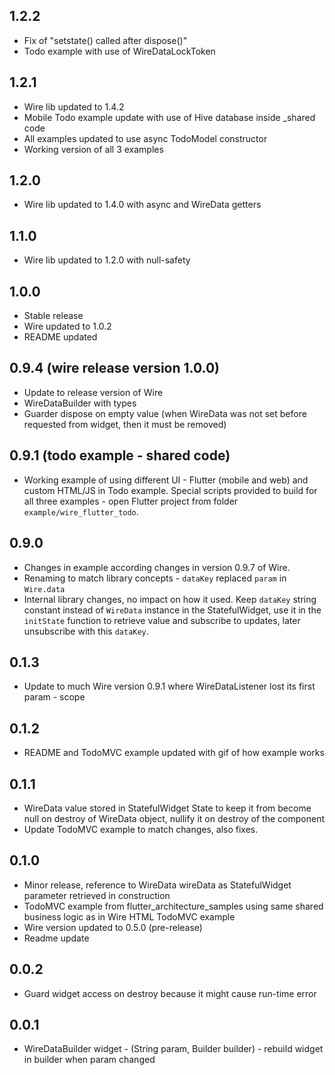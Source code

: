 ## 1.2.2
- Fix of "setstate() called after dispose()"
- Todo example with use of WireDataLockToken

## 1.2.1
- Wire lib updated to 1.4.2
- Mobile Todo example update with use of Hive database inside _shared code
- All examples updated to use async TodoModel constructor
- Working version of all 3 examples

## 1.2.0
- Wire lib updated to 1.4.0 with async and WireData getters

## 1.1.0
- Wire lib updated to 1.2.0 with null-safety

## 1.0.0
- Stable release
- Wire updated to 1.0.2
- README updated

## 0.9.4 (wire release version 1.0.0)
- Update to release version of Wire
- WireDataBuilder with types <T>
- Guarder dispose on empty value (when WireData was not set before requested from widget, then it must be removed)

## 0.9.1 (todo example - shared code)
- Working example of using different UI - Flutter (mobile and web) and custom HTML/JS in Todo example. Special scripts provided to build for all three examples - open Flutter project from folder `example/wire_flutter_todo`.

## 0.9.0
- Changes in example according changes in version 0.9.7 of Wire.
- Renaming to match library concepts - `dataKey` replaced `param` in `Wire.data`
- Internal library changes, no impact on how it used. Keep `dataKey` string constant instead of `WireData` instance in the StatefulWidget, use it in the `initState` function to retrieve value and subscribe to updates, later unsubscribe with this `dataKey`.

## 0.1.3
- Update to much Wire version 0.9.1 where WireDataListener lost its first param - scope

## 0.1.2
- README and TodoMVC example updated with gif of how example works

## 0.1.1
- WireData value stored in StatefulWidget State to keep it from become null on destroy of WireData object, nullify it on destroy of the component
- Update TodoMVC example to match changes, also fixes.

## 0.1.0
- Minor release, reference to WireData wireData as StatefulWidget parameter retrieved in construction
- TodoMVC example from flutter_architecture_samples using same shared business logic as in Wire HTML TodoMVC example
- Wire version updated to 0.5.0 (pre-release)
- Readme update

## 0.0.2
- Guard widget access on destroy because it might cause run-time error

## 0.0.1
- WireDataBuilder widget - (String param, Builder builder) - rebuild widget in builder when param changed 
